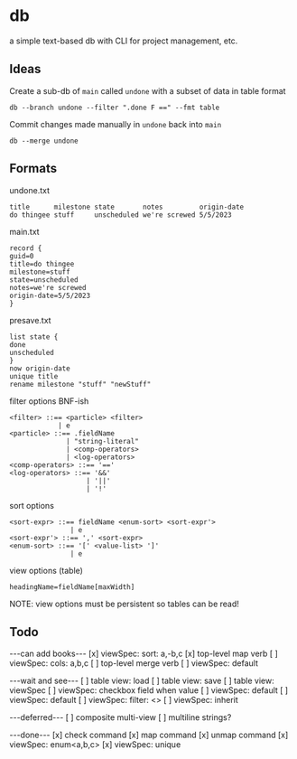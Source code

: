 # db
a simple text-based db with CLI for project management, etc.

## Ideas

Create a sub-db of `main` called `undone` with a subset of data in table format

`db --branch undone --filter ".done F ==" --fmt table`

Commit changes made manually in `undone` back into `main`

`db --merge undone`

## Formats

undone.txt
```
title      milestone state       notes         origin-date
do thingee stuff     unscheduled we're screwed 5/5/2023
```

main.txt
```
record {
guid=0
title=do thingee
milestone=stuff
state=unscheduled
notes=we're screwed
origin-date=5/5/2023
}
```

presave.txt
```
list state {
done
unscheduled
}
now origin-date
unique title
rename milestone "stuff" "newStuff"
```

filter options BNF-ish
```
<filter> ::== <particle> <filter>
            | e
<particle> ::== .fieldName
              | "string-literal"
              | <comp-operators>
              | <log-operators>
<comp-operators> ::== '=='
<log-operators> ::== '&&'
                   | '||'
                   | '!'
```

sort options
```
<sort-expr> ::== fieldName <enum-sort> <sort-expr'>
               | e
<sort-expr'> ::== ',' <sort-expr>
<enum-sort> ::== '[' <value-list> ']'
               | e
```

view options (table)
```
headingName=fieldName[maxWidth]
```
NOTE: view options must be persistent so tables can be read!

## Todo
---can add books---
[x] viewSpec: sort: a,-b,c
[x] top-level map verb
[ ] viewSpec: cols: a,b,c
[ ] top-level merge verb
[ ] viewSpec: default<now>

---wait and see---
[ ] table view: load
[ ] table view: save
[ ] table view: viewSpec
[ ] viewSpec: checkbox field when value
[ ] viewSpec: default
[ ] viewSpec: default<random>
[ ] viewSpec: filter: <<RPN>>
[ ] viewSpec: inherit

---deferred---
[ ] composite multi-view
[ ] multiline strings?

---done---
[x] check command
[x] map command
[x] unmap command
[x] viewSpec: enum<a,b,c>
[x] viewSpec: unique
